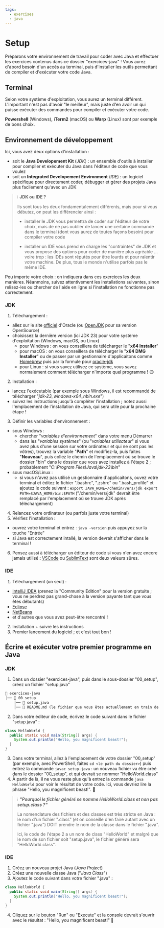 ```yaml
---
tags:
  - exercises
  - java
---
```


# Setup

Préparons votre environnement de travail pour coder avec Java et effectuer les exercices contenus dans ce dossier "exercices-java" ! Vous aurez d'abord besoin d'un accès au terminal, puis d'installer les outils permettant de compiler et d'exécuter votre code Java.

## Terminal

Selon votre système d'exploitation, vous aurez un terminal différent. L'important n'est pas d'avoir "le meilleur", mais juste d'en avoir un qui puisse exécuter des commandes pour compiler et exécuter votre code.

**Powershell** (Windows), **iTerm2** (macOS) ou **Warp** (Linux) sont par exemple de bons choix.

## Environnement de développement

Ici, vous avez deux options d'installation :
- soit le **Java Developement Kit** (*JDK*) : un ensemble d'outils à installer pour compiler et exécuter du Java dans l'éditeur de code que vous voulez
- soit un **Integrated Developement Environment** (*IDE*) : un logiciel spécifique pour directement coder, débugger et gérer des projets Java plus facilement qu'avec un JDK

> ℹ️ **JDK ou IDE ?**
>
> Ils sont tous les deux fondamentalement différents, mais pour si vous débutez, on peut les différencier ainsi :
>
> - installer le JDK vous permettra de coder sur l'éditeur de votre choix, mais de ne pas oublier de lancer une certaine commande dans le terminal (dont vous aurez de toutes façons besoin) pour compiler votre code
>
> - installer un IDE vous prend en charge les "contraintes" de JDK et vous propose des options pour coder de manière plus agréable ... voire trop : les IDEs sont réputés pour être lourds et pour ralentir votre machine. De plus, tous le monde n'utilise parfois pas le même IDE.

Peu importe votre choix : on indiquera dans ces exercices les deux manières. Néanmoins, suivez attentivement les installations suivantes, sinon relisez-les ou chercher de l'aide en ligne si l'installation ne fonctionne pas correctement.

### JDK

1. Téléchargement :
  - allez sur le site [officiel](https://www.oracle.com/java/technologies/downloads) d'Oracle (ou [OpenJDK](https://openjdk.org/) pour sa version OpenSource)
  - choisissez la dernière version (ici JDK 23) pour votre système d'exploitation (Windows, macOS, ou Linux)
    - pour Windows : on vous conseillera de télécharger le "**x64 Installer**"
    - pour macOS : on vous conseillera de télécharger le "**x64 DMG Installer**" ou de passer par un gestionnaire d'applicaitons comme [Homebrew](https://formulae.brew.sh/) puis par la formule pour [oracle-jdk](https://formulae.brew.sh/cask/oracle-jdk#default)
    - pour Linux : si vous savez utilisez ce système, vous savez normalement comment télécharger n'importe quel programme ! 😉
2. Installation :
  - lancez l'exécutable (par exemple sous Windows, il est recommandé de télécharger "*jdk-23_windows-x64_nbin.exe*")
  - suivez les instructions jusqu'à compléter l'installation ; notez aussi l'emplacement de l'installation de Java, qui sera utile pour la prochaine étape !
3. Définir les variables d'environnement :
  - sous Windows :
    - chercher "*variables d'environnement*" dans votre menu Démarrer
    - dans les "*variables systèmes*" (ou "*variables utilisateur*" si vous avez plus d'une session sur votre ordinateur et qui ne sont pas les vôtres), trouvez la variable "**Path**" et modifiez-la, puis faites "**Nouveau**", puis collez le chemin de l'emplacement où se trouve le dossier "bin" dans le dossier que vous avez installez à l'étape 2 ; probablement "*C:\Program Files\Java\jdk-23\bin*"
  - sous macOS/Linux :
    - si vous n'avez pas utilisé un gestionnaire d'applicaitons, ouvez votre terminal et éditez le fichier ".bashrc", ".zshrc" ou ".bash_profile" et ajoutez le code suivant :
      `export JAVA_HOME=/chemin/vers/jdk export PATH=$JAVA_HOME/bin:$PATH` ("/chemin/vers/jdk" devrait être remplacé par l'emplacement où se trouve JDK après téléchargement)
4. Relancez votre ordinateur (ou parfois juste votre terminal)
5. Vérifiez l'installation :
  - ouvrez votre terminal et entrez : `java -version` puis appuyez sur la touche "Entrée"
  - si Java est correctement intallé, la version devrait s'afficher dans le terminal !
6. Pensez aussi à télécharger un éditeur de code si vous n'en avez encore jamais utilisé : [VSCode](https://code.visualstudio.com/) ou [SublimText](https://www.sublimetext.com/) sont deux valeurs sûres.

### IDE

1. Téléchargement (un seul) :
  - [IntelliJ IDEA](https://www.jetbrains.com/idea/) (prenez la "Community Edition" pour la version gratuite ; vous ne perdrez pas grand-chose à la version payante tant que vous êtes débutants)
  - [Eclipse](https://www.eclipse.org/)
  - [NetBeans](https://netbeans.apache.org/)
  - et d'autres que vous avez peut-être rencontré !
2. Installation + suivre les instructions
3. Premier lancement du logiciel ; et c'est tout bon !

## Écrire et exécuter votre premier programme en Java

### JDK

1. Dans un dossier "exercices-java", puis dans le sous-dossier "00_setup", créez un fichier "setup.java"
  ```txt
  📂 exercices-java
  │── 📂 00_setup
      │── 📝 setup.java
      │── 📝 README.md (le fichier que vous êtes actuellement en train de lire 👋)
  ```
2. Dans votre éditeur de code, écrivez le code suivant dans le fichier "setup.java" :
  ```java
  class HelloWorld {
    public static void main(String[] args) {
      System.out.println("Hello, you magnificent beast!");
    }
  }
  ```
3. Dans votre terminal, allez à l'emplacement de votre dossier "00_setup" (par exemple, avec PowerShell, faites `cd <le path du dossier>`) puis entrez la commande `javac setup.java` : un nouveau fichier va être créé dans le dossier "00_setup", et qui devrait se nommer "HelloWorld.class"
4. À partir de là, il ne vous reste plus qu'à entrez la commande `java HelloWorld` pour voir le résultat de votre code. Ici, vous devriez lire la phrase "Hello, you magnificent beast!". 👏

> ℹ️ ***"Pourquoi le fichier généré se nomme HelloWorld.class et non pas setup.class ?"***
>
> La nomenclature des fichiers et des classes est très stricte en Java : le nom d'un fichier ".class" (et on conseille d'en faire autant avec un fichier ".java") DOIT prendre le nom de la classe dans le fichier ".java".
>
> Ici, le code de l'étape 2 a un nom de class "HelloWorld" et malgré que le nom de son fichier soit "setup.java", le fichier généré sera "HelloWorld.class".

### IDE

1. Créez un nouveau projet Java (*Java Project*)
2. Créez une nouvelle classe Java ("*Java Class*")
3. Ajoutez le code suivant dans votre fichier ".java" :
  ```java
  class HelloWorld {
    public static void main(String[] args) {
      System.out.println("Hello, you magnificent beast!");
    }
  }
  ```
4. Cliquez sur le bouton "Run" ou "Execute" et la console devrait s'ouvrir avec le résultat : "Hello, you magnificent beast!" 👏
